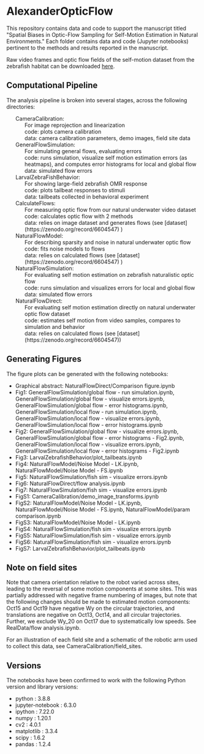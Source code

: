 # AlexanderOpticFlow

This repository contains data and code to support the manuscript titled "Spatial Biases in Optic-Flow Sampling for Self-Motion Estimation in Natural Environments." Each folder contains data and code (Jupyter notebooks) pertinent to the methods and results reported in the manuscript. 

Raw video frames and optic flow fields of the self-motion dataset from the zebrafish habitat can be downloaded [here](https://zenodo.org/record/6604547).

## Computational Pipeline

The analysis pipeline is broken into several stages, across the following directories:  
<ul style="list-style-type:none;">
<li>	CameraCalibration:
<ul style="list-style-type:none;">  
	<li>	For image reprojection and linearization  
	<li>	code:	plots camera calibration  
	<li>	data:	camera calibration parameters, demo images, field site data  
</ul>
<li>	GeneralFlowSimulation:	  
<ul style="list-style-type:none;">  
	<li>	For simulating general flows, evaluating errors  
	<li>	code:	runs simulation, visualize self motion estimation errors (as heatmaps), and computes error histograms for local and global flow  
	<li>	data:	simulated flow errors 
</ul> 
<li>	LarvalZebraFishBehavior:
<ul style="list-style-type:none;">    
	<li>	For showing large-field zebrafish OMR response  
	<li>	code: 	plots tailbeat responses to stimuli  
	<li>	data:	tailbeats collected in behavioral experiment
</ul>  
<li>	CalculateFlows:
<ul style="list-style-type:none;">    
	<li>	For measuring optic flow from our natural underwater video dataset  
	<li>	code: 	calculates optic flow with 2 methods  
	<li>	data:	relies on image dataset and generates flows (see [dataset](https://zenodo.org/record/6604547) ) 
</ul> 
<li>	NaturalFlowModel: 
<ul style="list-style-type:none;">   
	<li>	For describing sparsity and noise in natural underwater optic flow  
	<li>	code:	fits noise models to flows  
	<li>	data:	relies on calculated flows (see [dataset](https://zenodo.org/record/6604547) )  
</ul>
<li>	NaturalFlowSimulation: 
<ul style="list-style-type:none;">   
	<li>	For evaluating self motion estimation on zebrafish naturalistic optic flow  
	<li>	code: 	runs simulation and visualizes errors for local and global flow  
	<li>	data:	simulated flow errors  
</ul>
<li>	NaturalFlowDirect:  
<ul style="list-style-type:none;">  
	<li>	For evaluating self motion estimation directly on natural underwater optic flow dataset  
	<li>	code:	estimates self motion from video samples, compares to simulation and behavior  
	<li>	data:	relies on calculated flows (see [dataset](https://zenodo.org/record/6604547))  
</ul>
</ul>

## Generating Figures

The figure plots can be generated with the following notebooks:  
-	Graphical abstract:	NaturalFlowDirect/Comparison figure.ipynb  
-	Fig1:			GeneralFlowSimulation/global flow - run simulation.ipynb, GeneralFlowSimulation/global flow - visualize errors.ipynb, GeneralFlowSimulation/global flow - error histograms.ipynb, GeneralFlowSimulation/local flow - run simulation.ipynb, GeneralFlowSimulation/local flow - visualize errors.ipynb, GeneralFlowSimulation/local flow - error histograms.ipynb  
-	Fig2:			GeneralFlowSimulation/global flow - visualize errors.ipynb, GeneralFlowSimulation/global flow - error histograms - Fig2.ipynb, GeneralFlowSimulation/local flow - visualize errors.ipynb, GeneralFlowSimulation/local flow - error histograms - Fig2.ipynb  
-	Fig3: 			LarvalZebrafishBehavior/plot_tailbeats.ipynb  
-	Fig4:			NaturalFlowModel/Noise Model - LK.ipynb, NaturalFlowModel/Noise Model - FS.ipynb   
-	Fig5:			NaturalFlowSimulation/fish sim - visualize errors.ipynb  
-	Fig6:			NaturalFlowDirect/flow analysis.ipynb  
-	Fig7:			NaturalFlowSimulation/fish sim - visualize errors.ipynb  
-	FigS1:			CameraCalibration/demo_image_transforms.ipynb  
-	FigS2:			NaturalFlowModel/Noise Model - LK.ipynb, NaturalFlowModel/Noise Model - FS.ipynb, NaturalFlowModel/param comparison.ipynb  
-	FigS3:			NaturalFlowModel/Noise Model - LK.ipynb  
-	FigS4:			NaturalFlowSimulation/fish sim - visualize errors.ipynb  
-	FigS5:			NaturalFlowSimulation/fish sim - visualize errors.ipynb  
-	FigS6:			NaturalFlowSimulation/fish sim - visualize errors.ipynb  
-	FigS7: 			LarvalZebrafishBehavior/plot_tailbeats.ipynb  	


## Note on field sites

Note that camera orientation relative to the robot varied across sites, leading to the reversal of some motion components at some sites. This was partially addressed with negative frame numbering of images, but note that the following changes should be made to estimated motion components: Oct15 and Oct19 have negative Wy on the circular trajectories, and translations are negative on Oct13, Oct14, and all circular trajectories. Further, we exclude Wy_20 on Oct17 due to systematically low speeds. See RealData/flow analysis.ipynb.

For an illustration of each field site and a schematic of the robotic arm used to collect this data, see CameraCalibration/field_sites.

## Versions

The notebooks have been confirmed to work with the following Python version and library versions:  
- python		 : 3.8.8  
- jupyter-notebook : 6.3.0  
- ipython          : 7.22.0  
- numpy		 : 1.20.1  
- cv2		 : 4.0.1  
- matplotlib	 : 3.3.4  
- scipy		 : 1.6.2  
- 	pandas		 : 1.2.4  
